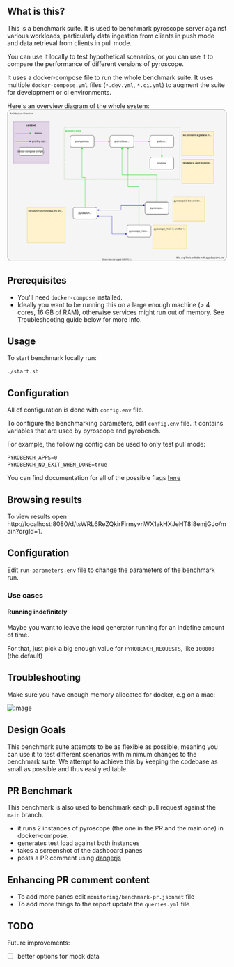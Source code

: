 ## What is this?

This is a benchmark suite. It is used to benchmark pyroscope server against various workloads, particularly data ingestion from clients in push mode and data retrieval from clients in pull mode.

You can use it locally to test hypothetical scenarios, or you can use it to compare the performance of different versions of pyroscope.

It uses a docker-compose file to run the whole benchmark suite. It uses multiple `docker-compose.yml` files (`*.dev.yml`, `*.ci.yml`) to augment the suite for development or ci environments.

Here's an overview diagram of the whole system:
[![architecture](./architecture.svg)](./architecture.svg)

## Prerequisites
* You'll need `docker-compose` installed.
* Ideally you want to be running this on a large enough machine (> 4 cores, 16 GB of RAM), otherwise services might run out of memory. See Troubleshooting guide below for more info.

## Usage

To start benchmark locally run:
```
./start.sh
```

## Configuration

All of configuration is done with `config.env` file.

To configure the benchmarking parameters, edit `config.env` file. It contains variables that are used by pyroscope and pyrobench.

For example, the following config can be used to only test pull mode:
```
PYROBENCH_APPS=0
PYROBENCH_NO_EXIT_WHEN_DONE=true
```

You can find documentation for all of the possible flags [here](https://github.com/pyroscope-io/pyroscope/blob/3fab8a8949b3538e98af051598edf514b14eaafe/benchmark/internal/config/config.go#L14-L39)

## Browsing results
To view results open http://localhost:8080/d/tsWRL6ReZQkirFirmyvnWX1akHXJeHT8I8emjGJo/main?orgId=1.

## Configuration
Edit `run-parameters.env` file to change the parameters of the benchmark run.

### Use cases

#### Running indefinitely
Maybe you want to leave the load generator running for an indefine amount of time.

For that, just pick a big enough value for `PYROBENCH_REQUESTS`, like `100000` (the default)


## Troubleshooting

Make sure you have enough memory allocated for docker, e.g on a mac:

![image](https://user-images.githubusercontent.com/662636/128406795-f4a50e4b-03d7-4eed-a637-45f0c638a16b.png)


## Design Goals

This benchmark suite attempts to be as flexible as possible, meaning you can use it to test different scenarios with minimum changes to the benchmark suite. We attempt to achieve this by keeping the codebase as small as possible and thus easily editable.

## PR Benchmark

This benchmark is also used to benchmark each pull request against the `main` branch.

* it runs 2 instances of pyroscope (the one in the PR and the main one) in docker-compose.
* generates test load against both instances
* takes a screenshot of the dashboard panes
* posts a PR comment using [dangerjs](https://danger.systems/js/)

## Enhancing PR comment content

* To add more panes edit `monitoring/benchmark-pr.jsonnet` file
* To add more things to the report update the `queries.yml` file

## TODO

Future improvements:
* [ ] better options for mock data


